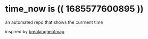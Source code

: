 # time_now is (( 1685577600895 ))

an automated repo that shows the currnent time

inspired by [breakingheatmap](https://github.com/breakingheatmap/breakingheatmap)